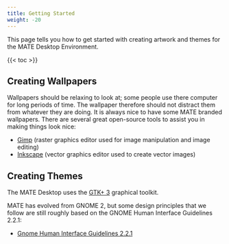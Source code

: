 ```yaml
---
title: Getting Started
weight: -20
---
```


This page tells you how to get started with creating artwork and themes for the MATE Desktop Environment.

{{< toc >}}


## Creating Wallpapers

Wallpapers should be relaxing to look at; some people use there computer for long periods of time. The wallpaper therefore should not distract them from whatever they are doing. It is always nice to have some MATE branded wallpapers. There are several great open-source tools to assist you in making things look nice:

- [Gimp](https://www.gimp.org/) (raster graphics editor used for image manipulation and image editing)
- [Inkscape](https://inkscape.org/) (vector graphics editor used to create vector images)

## Creating Themes

The MATE Desktop uses the [GTK+ 3](https://developer.gnome.org/gtk3/stable/) graphical toolkit.

MATE has evolved from GNOME 2, but some design principles that we follow are still roughly based on the GNOME Human Interface Guidelines 2.2.1:

 - [Gnome Human Interface Guidelines 2.2.1](https://mbkma.github.io/gnome-2-hig-book/)
